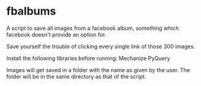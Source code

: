 fbalbums
========

A script to save all images from a facebook album, something which facebook doesn't provide an option for. 

Save yourself the trouble of clicking every single link of those 300 images.

Install the following libraries before running:
    Mechanize
    PyQuery
  
Images will get saved in a folder with the name as given by the user.
The folder will be in the same directory as that of the script.
